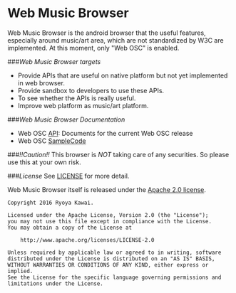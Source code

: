 # Web Music Browser

Web Music Browser is  the android browser that the useful features, especially around music/art area, which are not standardized by W3C are implemented. 
At this moment, only "Web OSC" is enabled.

###*Web Music Browser targets*
  * Provide APIs that are useful on native platform but not yet implemented in web browser.
  * Provide sandbox to developers to use these APIs.
  * To see whether the APIs is really useful.
  * Improve web platform as music/art platform. 

###*Web Music Browser Documentation*
  * Web OSC [API](https://docs.google.com/document/d/1ChmdATOgjkT4cAz_JiG76WvSOXrEvBvzr0GB8UpsaRA/edit): Documents for the current Web OSC release
  * Web OSC [SampleCode](https://github.com/ryoyakawai/WebMusicBrowser/blob/master/mobile/src/main/assets/sample.html)

###*!!Caution!!*
This browser is *NOT* taking care of any securities. So please use this at your own risk.



###*License*
See [LICENSE](https://raw.githubusercontent.com/ryoyakawai/WebMusicBrowser/master/LICENSE) for more detail.

Web Music Browser itself is released under the [Apache 2.0 license](LICENSE).

```
Copyright 2016 Ryoya Kawai.

Licensed under the Apache License, Version 2.0 (the "License");
you may not use this file except in compliance with the License.
You may obtain a copy of the License at

    http://www.apache.org/licenses/LICENSE-2.0

Unless required by applicable law or agreed to in writing, software
distributed under the License is distributed on an "AS IS" BASIS,
WITHOUT WARRANTIES OR CONDITIONS OF ANY KIND, either express or implied.
See the License for the specific language governing permissions and
limitations under the License.
```
